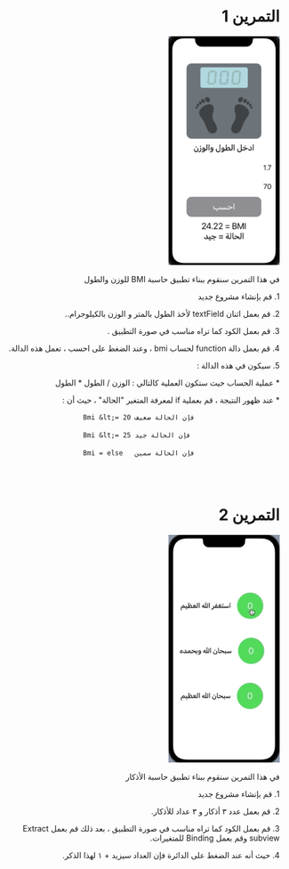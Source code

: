   <h1 align="right">التمرين 1 </h1>

<p dir="rtl">
<img src="/cw1.png" width="200" alt="alt_text" title="image_tooltip">
</p>


<p dir="rtl">
في هذا التمرين سنقوم ببناء تطبيق حاسبة BMI للوزن والطول</p>


<p dir="rtl">
1.  قم بإنشاء مشروع جديد

<p dir="rtl">
2. قم بعمل اثنان textField لأخذ الطول بالمتر و الوزن بالكيلوجرام..

<p dir="rtl">
3. قم بعمل الكود كما تراه مناسب في صورة التطبيق .

<p dir="rtl">
4. قم بعمل دالة function لحساب bmi ، وعند الضغط على احسب ، تعمل هذه الدالة.

<p dir="rtl">
5. سيكون في هذه الدالة :

<p dir="rtl">
* عملية الحساب حيث ستكون العملية كالتالي : الوزن / الطول * الطول

<p dir="rtl">
* عند ظهور النتيجة ، قم بعملية if لمعرفة المتغير "الحالة" ، حيث أن :

                         Bmi &lt;= 20 فإن الحالة ضعيف

                         Bmi &lt;= 25 فإن الحالة جيد

                         Bmi = else   فإن الحالة سمين


<br>
<br>

 <h1 align="right">التمرين 2 </h1>

<p dir="rtl">
<img src="/cw2.gif" width="200" alt="alt_text" title="image_tooltip">
</p>

<p dir="rtl">
في هذا التمرين سنقوم ببناء تطبيق حاسبة الأذكار</p>

<p dir="rtl">
1. قم بإنشاء مشروع جديد

<p dir="rtl">
2. قم بعمل عدد ٣ أذكار و ٣ عداد للأذكار.

<p dir="rtl">
3. قم بعمل الكود كما تراه مناسب في صورة التطبيق ، بعد ذلك قم بعمل Extract subview وقم بعمل Binding للمتغيرات.

<p dir="rtl">
4. حيث أنه عند الضغط على الدائرة فإن العداد سيزيد + ١ لهذا الذكر. 





